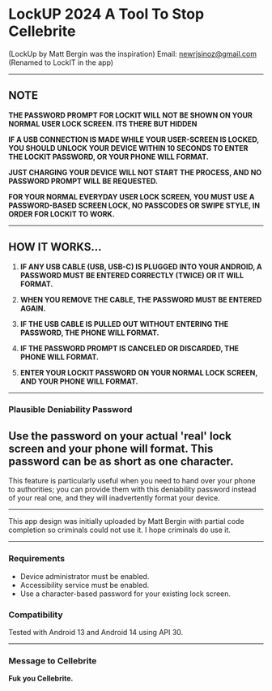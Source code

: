 # LockUP 2024 A Tool To Stop Cellebrite
(LockUp by Matt Bergin was the inspiration)
Email: newrjsinoz@gmail.com
(Renamed to LockIT in the app)

---

## NOTE
**THE PASSWORD PROMPT FOR LOCKIT WILL NOT BE SHOWN ON YOUR NORMAL USER LOCK SCREEN. ITS THERE BUT HIDDEN**

**IF A USB CONNECTION IS MADE WHILE YOUR USER-SCREEN IS LOCKED, YOU SHOULD UNLOCK YOUR DEVICE WITHIN 10 SECONDS TO ENTER THE LOCKIT PASSWORD, OR YOUR PHONE WILL FORMAT.**

**JUST CHARGING YOUR DEVICE WILL NOT START THE PROCESS, AND NO PASSWORD PROMPT WILL BE REQUESTED.**

**FOR YOUR NORMAL EVERYDAY USER LOCK SCREEN, YOU MUST USE A PASSWORD-BASED SCREEN LOCK, NO PASSCODES OR SWIPE STYLE, IN ORDER FOR LOCKIT TO WORK.**

---

## HOW IT WORKS...

1. **IF ANY USB CABLE (USB, USB-C) IS PLUGGED INTO YOUR ANDROID, A PASSWORD MUST BE ENTERED CORRECTLY (TWICE) OR IT WILL FORMAT.**

2. **WHEN YOU REMOVE THE CABLE, THE PASSWORD MUST BE ENTERED AGAIN.**
  
3. **IF THE USB CABLE IS PULLED OUT WITHOUT ENTERING THE PASSWORD, THE PHONE WILL FORMAT.**

4. **IF THE PASSWORD PROMPT IS CANCELED OR DISCARDED, THE PHONE WILL FORMAT.**
  
5. **ENTER YOUR LOCKIT PASSWORD ON YOUR NORMAL LOCK SCREEN, AND YOUR PHONE WILL FORMAT.**

---

### Plausible Deniability Password
Use the password on your actual 'real' lock screen and your phone will format. This password can be as short as one character. 
---

This feature is particularly useful when you need to hand over your phone to authorities; you can provide them with this deniability password instead of your real one, and they will inadvertently format your device.

---

This app design was initially uploaded by Matt Bergin with partial code completion so criminals could not use it. I hope criminals do use it.

---

### Requirements
- Device administrator must be enabled.
- Accessibility service must be enabled.
- Use a character-based password for your existing lock screen.

### Compatibility
Tested with Android 13 and Android 14 using API 30.

---

### Message to Cellebrite
**Fuk you Cellebrite.**
